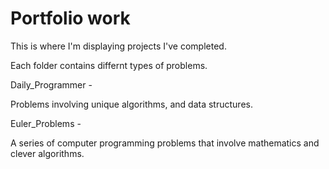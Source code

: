 # Portfolio work

This is where I'm displaying projects I've completed.

Each folder contains differnt types of problems.


Daily_Programmer -

Problems involving unique algorithms, and data structures.


Euler_Problems -

A series of computer programming problems that involve mathematics and clever algorithms.


